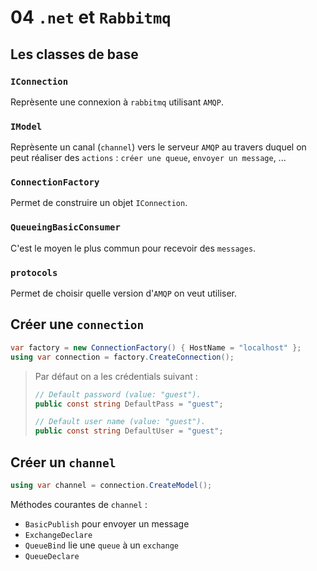 # 04 `.net` et `Rabbitmq`

## Les classes de base

### `IConnection`

Reprèsente une connexion à `rabbitmq` utilisant `AMQP`.

### `IModel`

Reprèsente un canal (`channel`) vers le serveur `AMQP` au travers duquel on peut réaliser des `actions` : `créer une queue`, `envoyer un message`, ...

### `ConnectionFactory`

Permet de construire un objet `IConnection`.

### `QueueingBasicConsumer`

C'est le moyen le plus commun pour recevoir des `messages`.

### `protocols`

Permet de choisir quelle version d'`AMQP` on veut utiliser.



## Créer une `connection`

```cs
var factory = new ConnectionFactory() { HostName = "localhost" };
using var connection = factory.CreateConnection();
```

> Par défaut on a les crédentials suivant :
>
> ```cs
> // Default password (value: "guest").
> public const string DefaultPass = "guest";
> 
> // Default user name (value: "guest").
> public const string DefaultUser = "guest";
> ```



## Créer un `channel`

```cs
using var channel = connection.CreateModel();
```

Méthodes courantes de `channel` :

- `BasicPublish` pour envoyer un message
- `ExchangeDeclare`
- `QueueBind` lie une `queue` à un `exchange`
- `QueueDeclare`

